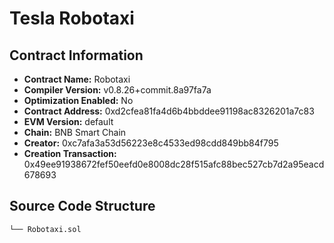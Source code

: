 # Tesla Robotaxi

## Contract Information
- **Contract Name:** Robotaxi
- **Compiler Version:** v0.8.26+commit.8a97fa7a
- **Optimization Enabled:** No
- **Contract Address:** 0xd2cfea81fa4d6b4bbddee91198ac8326201a7c83
- **EVM Version:** default
- **Chain:** BNB Smart Chain
- **Creator:** 0xc7afa3a53d56223e8c4533ed98cdd849bb84f795
- **Creation Transaction:** 0x49ee91938672fef50eefd0e8008dc28f515afc88bec527cb7d2a95eacd678693

## Source Code Structure
```
└── Robotaxi.sol

```